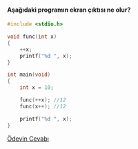 #### Aşağıdaki programın ekran çıktısı ne olur?

```C
#include <stdio.h>

void func(int x)
{
	++x;
	printf("%d ", x);
}

int main(void)
{
	int x = 10;

	func(++x); //12
	func(x++); //12

	printf("%d ", x);
}
```

[Ödevin Cevabı](https://youtu.be/RUAfuBdLWj0)
